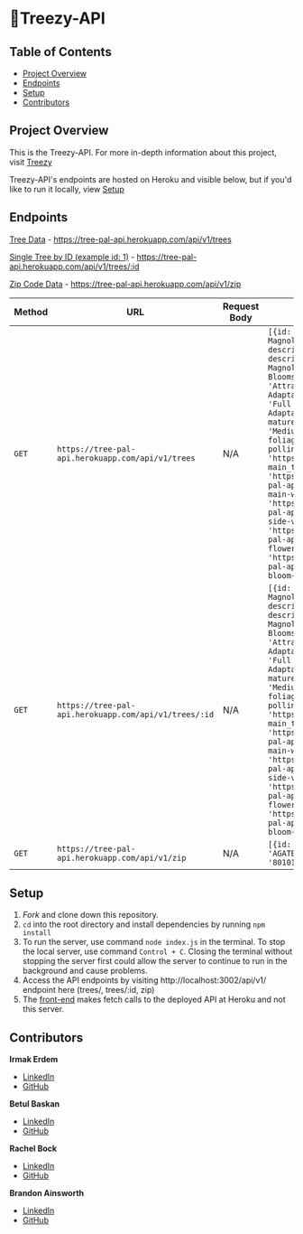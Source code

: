 # 🌳Treezy-API


## Table of Contents
- [Project Overview](#project-overview)
- [Endpoints](#endpoints)
- [Setup](#setup)
- [Contributors](#contributors)

## Project Overview

This is the Treezy-API. For more in-depth information about this project, visit [Treezy](https://github.com/irmakerdem/tree-pal)

Treezy-API's endpoints are hosted on Heroku and visible below, but if you'd like to run it locally, view [Setup](#setup)


## Endpoints

[Tree Data](https://tree-pal-api.herokuapp.com/api/v1/trees) - https://tree-pal-api.herokuapp.com/api/v1/trees

[Single Tree by ID (example id: 1)](https://tree-pal-api.herokuapp.com/api/v1/trees/1) - https://tree-pal-api.herokuapp.com/api/v1/trees/:id

[Zip Code Data](https://tree-pal-api.herokuapp.com/api/v1/zip) - https://tree-pal-api.herokuapp.com/api/v1/zip

| Method | URL | Request Body | Sample Response |
--- | --- | --- | ---
`GET` | `https://tree-pal-api.herokuapp.com/api/v1/trees` | N/A | `[{id: 1, growing_zone: 4, tree_name: 'Jane Magnolia', botanical_name: 'Magnolia x "Jane"', descrip1: 'Beautiful, Fragrant Spring Flowers', descrip2: 'Blooms a Bit Later Than Other Magnolias', descrip3: 'Reddish-Purple Tulip-Shaped Blooms', descrip4: 'Long-Lasting', descrip5: 'Attractive Foliage', descrip6: 'Hardy & Adaptable', grows_in_zones: '4-8', sun_preference: 'Full Sun, Partial Shade', soil_preference: 'Widely Adaptable', mature_height: '10 - 15 Feet', mature_spread: '8 - 10 Feet', growth_speed: 'Medium', flower_color: 'Pink, White', foliage_color: 'Green', fall_color: 'Orange', pollinator_friendly: 'Yes', outgoing_link: 'https://www.naturehills.com/magnolia-x-jane', main_tree_image: 'https://raw.githubusercontent.com/irmakerdem/tree-pal-api/main/assets/jane-magnolia/jane-magnolia-main-wo-border.jpg', tree_image_1: 'https://raw.githubusercontent.com/irmakerdem/tree-pal-api/main/assets/jane-magnolia/jane-magnolia-side-view-600x600.webp', tree_image_2: 'https://raw.githubusercontent.com/irmakerdem/tree-pal-api/main/assets/jane-magnolia/jane-magnolia-flower-bunch-600x600.webp', tree_image_3: 'https://raw.githubusercontent.com/irmakerdem/tree-pal-api/main/assets/jane-magnolia/jane-magnolia-bloom-600x600.webp', tree_image_4: 'N/A'}]`
`GET` | `https://tree-pal-api.herokuapp.com/api/v1/trees/:id` | N/A | `[{id: 1, growing_zone: 4, tree_name: 'Jane Magnolia', botanical_name: 'Magnolia x "Jane"', descrip1: 'Beautiful, Fragrant Spring Flowers', descrip2: 'Blooms a Bit Later Than Other Magnolias', descrip3: 'Reddish-Purple Tulip-Shaped Blooms', descrip4: 'Long-Lasting', descrip5: 'Attractive Foliage', descrip6: 'Hardy & Adaptable', grows_in_zones: '4-8', sun_preference: 'Full Sun, Partial Shade', soil_preference: 'Widely Adaptable', mature_height: '10 - 15 Feet', mature_spread: '8 - 10 Feet', growth_speed: 'Medium', flower_color: 'Pink, White', foliage_color: 'Green', fall_color: 'Orange', pollinator_friendly: 'Yes', outgoing_link: 'https://www.naturehills.com/magnolia-x-jane', main_tree_image: 'https://raw.githubusercontent.com/irmakerdem/tree-pal-api/main/assets/jane-magnolia/jane-magnolia-main-wo-border.jpg', tree_image_1: 'https://raw.githubusercontent.com/irmakerdem/tree-pal-api/main/assets/jane-magnolia/jane-magnolia-side-view-600x600.webp', tree_image_2: 'https://raw.githubusercontent.com/irmakerdem/tree-pal-api/main/assets/jane-magnolia/jane-magnolia-flower-bunch-600x600.webp', tree_image_3: 'https://raw.githubusercontent.com/irmakerdem/tree-pal-api/main/assets/jane-magnolia/jane-magnolia-bloom-600x600.webp', tree_image_4: 'N/A'}]`
`GET` | `https://tree-pal-api.herokuapp.com/api/v1/zip` | N/A | `[{id: 4900, sid: 7, default_state: 'CO', city: 'AGATE', default_type: 'STANDARD', zip_code: '80101', growing_zone: 5}]`


## Setup
1. _Fork_ and clone down this repository.
2. `cd` into the root directory and install dependencies by running `npm install`
3. To run the server, use command `node index.js` in the terminal. To stop the local server, use command `Control + C`. Closing the terminal without stopping the server first could allow the server to continue to run in the background and cause problems.
4. Access the API endpoints by visiting http://localhost:3002/api/v1/ endpoint here (trees/, trees/:id, zip)
5. The [front-end](https://github.com/irmakerdem/tree-pal) makes fetch calls to the deployed API at Heroku and not this server.


## Contributors

**Irmak Erdem**
* [LinkedIn](https://www.linkedin.com/in/irmakerdem/)
* [GitHub](https://github.com/irmakerdem)

**Betul Baskan**
* [LinkedIn](https://www.linkedin.com/in/betul-baskan/)
* [GitHub](https://github.com/Baskanbetul)

**Rachel Bock**
* [LinkedIn](https://www.linkedin.com/in/rachelbock/)
* [GitHub](https://github.com/rachel-bock)

**Brandon Ainsworth**
* [LinkedIn](https://www.linkedin.com/in/ainsworth-brandon/)
* [GitHub](https://github.com/BrandonAinsworth)
